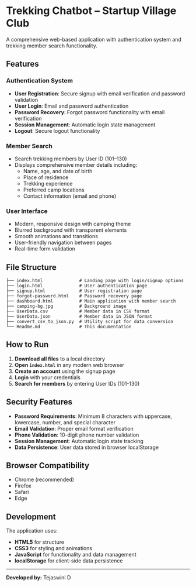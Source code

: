 # Trekking Chatbot – Startup Village Club

A comprehensive web-based application with authentication system and trekking member search functionality.

## Features

### Authentication System
- **User Registration**: Secure signup with email verification and password validation
- **User Login**: Email and password authentication
- **Password Recovery**: Forgot password functionality with email verification
- **Session Management**: Automatic login state management
- **Logout**: Secure logout functionality

### Member Search
- Search trekking members by User ID (101–130)
- Displays comprehensive member details including:
  - Name, age, and date of birth
  - Place of residence
  - Trekking experience
  - Preferred camp locations
  - Contact information (email and phone)

### User Interface
- Modern, responsive design with camping theme
- Blurred background with transparent elements
- Smooth animations and transitions
- User-friendly navigation between pages
- Real-time form validation

## File Structure

```
├── index.html              # Landing page with login/signup options
├── login.html              # User authentication page
├── signup.html             # User registration page
├── forgot-password.html    # Password recovery page
├── dashboard.html          # Main application with member search
├── camping-bg.jpg          # Background image
├── UserData.csv            # Member data in CSV format
├── UserData.json           # Member data in JSON format
├── convert_csv_to_json.py  # Utility script for data conversion
└── Readme.md               # This documentation
```

## How to Run

1. **Download all files** to a local directory
2. **Open `index.html`** in any modern web browser
3. **Create an account** using the signup page
4. **Login** with your credentials
5. **Search for members** by entering User IDs (101-130)

## Security Features

- **Password Requirements**: Minimum 8 characters with uppercase, lowercase, number, and special character
- **Email Validation**: Proper email format verification
- **Phone Validation**: 10-digit phone number validation
- **Session Management**: Automatic login state tracking
- **Data Persistence**: User data stored in browser localStorage

## Browser Compatibility

- Chrome (recommended)
- Firefox
- Safari
- Edge

## Development

The application uses:
- **HTML5** for structure
- **CSS3** for styling and animations
- **JavaScript** for functionality and data management
- **localStorage** for client-side data persistence

---

**Developed by:** Tejaswini D

